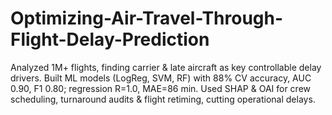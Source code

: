 # Optimizing-Air-Travel-Through-Flight-Delay-Prediction
Analyzed 1M+ flights, finding carrier &amp; late aircraft as key controllable delay drivers. Built ML models (LogReg, SVM, RF) with 88% CV accuracy, AUC 0.90, F1 0.80; regression R=1.0, MAE=86 min. Used SHAP &amp; OAI for crew scheduling, turnaround audits &amp; flight retiming, cutting operational delays.
